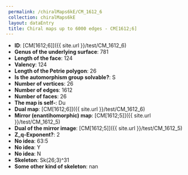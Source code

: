 ```yaml
--- 
 permalink: /chiralMaps6kE/CM_1612_6 
 collection: chiralMaps6kE
 layout: dataEntry
 title: Chiral maps up to 6000 edges - CM[1612;6]
---
```


- **ID**: [CM[1612;6]]({{ site.url }}/test/CM_1612_6)
- **Genus of the underlying surface**: 781
- **Length of the face**: 124
- **Valency**: 124
- **Length of the Petrie polygon**: 26
- **Is the automorphism group solvable?**: S
- **Number of vertices**: 26
- **Number of edges**: 1612
- **Number of faces**: 26
- **The map is self-**: Du
- **Dual map**: [CM[1612;6]]({{ site.url }}/test/CM_1612_6)
- **Mirror (enantihomorphic) map**: [CM[1612;5]]({{ site.url }}/test/CM_1612_5)
- **Dual of the mirror image**: [CM[1612;5]]({{ site.url }}/test/CM_1612_5)
- **Z_q-Exponent?**: 2
- **No idea**:  63:5
- **No idea**: Y
- **No idea**: N
- **Skeleton**: Sk(26;3)^31
- **Some other kind of skeleton**: nan
